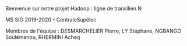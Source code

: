 Bienvenue sur notre projet Hadoop : ligne de transilien N

MS SIO 2019-2020 - CentraleSupélec

Membres de l'équipe : 
DESMARCHELIER Pierre,
LY Stéphane,
NGBANGO Soulémanou,
RHERMINI Acheq



